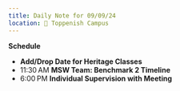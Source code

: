 ```yaml
---
title: Daily Note for 09/09/24
location: 🏫 Toppenish Campus
---
```

**Schedule**

- **Add/Drop Date for Heritage Classes**
- 11:30 AM **MSW Team:  Benchmark 2 Timeline**
- 6:00 PM **Individual Supervision with Meeting**
